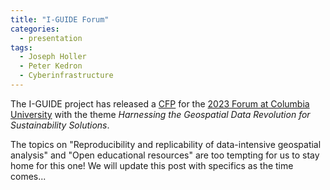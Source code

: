 ```yaml
---
title: "I-GUIDE Forum"
categories:
  - presentation
tags:
  - Joseph Holler
  - Peter Kedron
  - Cyberinfrastructure
---
```


The I-GUIDE project has released a [CFP](https://iguide.illinois.edu/forum-2023/call-for-papers/) for the [2023 Forum at Columbia University](https://iguide.illinois.edu/forum-2023/) with the theme *Harnessing the Geospatial Data Revolution for Sustainability Solutions*.

The topics on "Reproducibility and replicability of data-intensive geospatial analysis" and "Open educational resources" are too tempting for us to stay home for this one!
We will update this post with specifics as the time comes...
